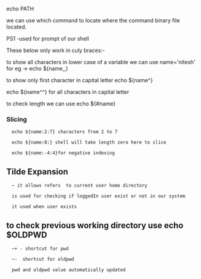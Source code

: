 echo PATH

we can  use which command to locate where the command binary file located.

PS1 -used for prompt of our shell

These below only work in culy braces:-

to show all characters in lower case of a variable we can use name='nitesh' for eg -> echo ${name,,}

to show only first character in capital letter echo ${name^} 

echo ${name^^} for all characters in capital letter

to check length we can use echo ${#name}

### Slicing 
      echo ${name:2:7} characters from 2 to 7

      echo ${name:8:} shell will take length zero here to slice

      echo ${name:-4:4}for negative indexing


## Tilde Expansion
      ~ it allows refers  to current user home directory 
   
      is used for checking if loggedIn user exist or not in our system
   
      it used when user exists 

## to check previous working directory use echo $OLDPWD

      ~+ - shortcut for pwd

      ~-  shortcut for oldpwd

      pwd and oldpwd value automatically updated
